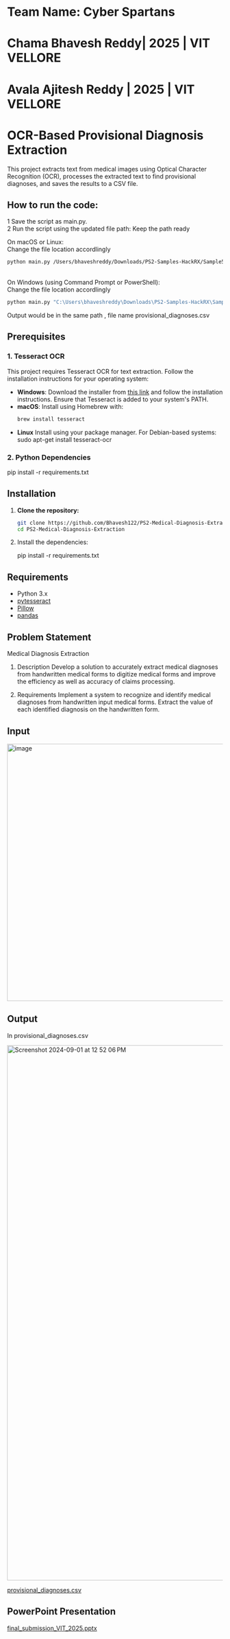 # Team Name: Cyber Spartans
# Chama Bhavesh Reddy| 2025 | VIT VELLORE
# Avala Ajitesh Reddy | 2025 | VIT VELLORE


# OCR-Based Provisional Diagnosis Extraction

This project extracts text from medical images using Optical Character Recognition (OCR), processes the extracted text to find provisional diagnoses, and saves the results to a CSV file.

## How to run the code:
1 Save the script as main.py. </br>
2  Run the script using the updated file path:
Keep the path ready </br>

On macOS or Linux: </br>
Change the file location accordlingly 
```bash 
python main.py /Users/bhaveshreddy/Downloads/PS2-Samples-HackRX/Sample5.png       
```
</br>
On Windows (using Command Prompt or PowerShell): </br>
Change the file location accordlingly 

```bash
python main.py "C:\Users\bhaveshreddy\Downloads\PS2-Samples-HackRX\Sample5.png" 
```

Output would be in the same path , file name provisional_diagnoses.csv  </br>

## Prerequisites

### 1. Tesseract OCR

This project requires Tesseract OCR for text extraction. Follow the installation instructions for your operating system:

- **Windows**: Download the installer from [this link](https://github.com/UB-Mannheim/tesseract/wiki) and follow the installation instructions. Ensure that Tesseract is added to your system's PATH.
- **macOS**: Install using Homebrew with:
  ```bash
  brew install tesseract
- **Linux** Install using your package manager. For Debian-based systems:
            sudo apt-get install tesseract-ocr

### 2. Python Dependencies
pip install -r requirements.txt

## Installation
1. **Clone the repository:**

   ```bash
   git clone https://github.com/Bhavesh122/PS2-Medical-Diagnosis-Extraction.git
   cd PS2-Medical-Diagnosis-Extraction

2. Install the dependencies:
   
    pip install -r requirements.txt



## Requirements

- Python 3.x
- [pytesseract](https://pypi.org/project/pytesseract/)
- [Pillow](https://pypi.org/project/Pillow/)
- [pandas](https://pypi.org/project/pandas/)




## Problem Statement

Medical Diagnosis Extraction
1. Description
Develop a solution to accurately extract medical diagnoses from handwritten medical forms to digitize medical forms and improve the efficiency as well as accuracy of claims processing.

2. Requirements
Implement a system to recognize and identify medical diagnoses from handwritten input medical forms.
Extract the value of each identified diagnosis on the handwritten form.

## Input
<img width="600" alt="image" src="https://github.com/user-attachments/assets/cc9b36ca-5c50-4771-9378-164688af8883">

## Output
In provisional_diagnoses.csv

<img width="1248" alt="Screenshot 2024-09-01 at 12 52 06 PM" src="https://github.com/user-attachments/assets/5759b17d-4a4d-4702-ad1a-e897ac479e88">


[provisional_diagnoses.csv](https://github.com/user-attachments/files/16827814/provisional_diagnoses.csv)

## PowerPoint Presentation


[final_submission_VIT_2025.pptx](https://github.com/user-attachments/files/16827815/final_submission_VIT_2025.pptx)



